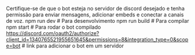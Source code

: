 Certifique-se de que o bot esteja no servidor de discord desejado e tenha permissão para enviar mensagens, adicionar embeds e conectar a canais de voz.
npm run dev   # Para desenvolvimento
npm run build # Para compilar
npm start     # Para rodar o bot compilado
https://discord.com/oauth2/authorize?client_id=1340765521955651645&permissions=8&integration_type=0&scope=bot # link para adicionar o bot em um servidor

